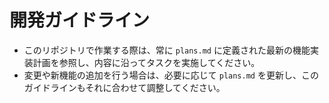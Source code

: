 # 開発ガイドライン

- このリポジトリで作業する際は、常に `plans.md` に定義された最新の機能実装計画を参照し、内容に沿ってタスクを実施してください。
- 変更や新機能の追加を行う場合は、必要に応じて `plans.md` を更新し、このガイドラインもそれに合わせて調整してください。
